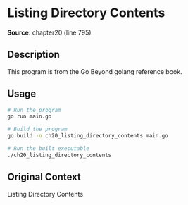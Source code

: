 # Listing Directory Contents

**Source**: chapter20 (line 795)

## Description

This program is from the Go Beyond golang reference book.

## Usage

```bash
# Run the program
go run main.go

# Build the program
go build -o ch20_listing_directory_contents main.go

# Run the built executable
./ch20_listing_directory_contents
```

## Original Context

Listing Directory Contents
